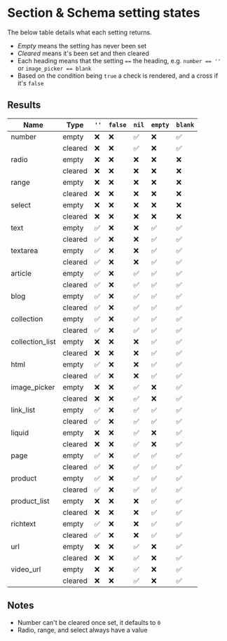 # Section & Schema setting states

The below table details what each setting returns.

* _Empty_ means the setting has never been set
* _Cleared_ means it's been set and then cleared
* Each heading means that the setting `==` the heading, e.g. `number == ''` or `image_picker == blank`
* Based on the condition being `true` a check is rendered, and a cross if it's `false`

## Results

|**Name**|**Type**|`''`|`false`|`nil`|`empty`|`blank`|
|--- |--- |--- |--- |--- |--- |--- |
|number|empty|❌|❌|✅|❌|✅|
||cleared|❌|❌|✅|❌|✅|
|radio|empty|❌|❌|❌|❌|❌|
||cleared|❌|❌|❌|❌|❌|
|range|empty|❌|❌|❌|❌|❌|
||cleared|❌|❌|❌|❌|❌|
|select|empty|❌|❌|❌|❌|❌|
||cleared|❌|❌|❌|❌|❌|
|text|empty|✅|❌|❌|✅|✅|
||cleared|✅|❌|❌|✅|✅|
|textarea|empty|✅|❌|❌|✅|✅|
||cleared|✅|❌|❌|✅|✅|
|article|empty|✅|❌|✅|✅|✅|
||cleared|✅|❌|✅|✅|✅|
|blog|empty|✅|❌|✅|✅|✅|
||cleared|✅|❌|✅|✅|✅|
|collection|empty|✅|❌|✅|✅|✅|
||cleared|✅|❌|✅|✅|✅|
|collection_list|empty|❌|❌|❌|✅|✅|
||cleared|❌|❌|❌|✅|✅|
|html|empty|✅|❌|❌|✅|✅|
||cleared|✅|❌|❌|✅|✅|
|image_picker|empty|❌|❌|✅|❌|✅|
||cleared|❌|❌|✅|❌|✅|
|link_list|empty|✅|❌|✅|✅|✅|
||cleared|✅|❌|✅|✅|✅|
|liquid|empty|❌|❌|✅|❌|✅|
||cleared|❌|❌|✅|❌|✅|
|page|empty|✅|❌|✅|✅|✅|
||cleared|✅|❌|✅|✅|✅|
|product|empty|✅|❌|✅|✅|✅|
||cleared|✅|❌|✅|✅|✅|
|product_list|empty|❌|❌|❌|✅|✅|
||cleared|❌|❌|❌|✅|✅|
|richtext|empty|✅|❌|❌|✅|✅|
||cleared|✅|❌|❌|✅|✅|
|url|empty|❌|❌|✅|❌|✅|
||cleared|❌|❌|✅|❌|✅|
|video_url|empty|❌|❌|✅|❌|✅|
||cleared|❌|❌|✅|❌|✅|

## Notes

* Number can't be cleared once set, it defaults to `0`
* Radio, range, and select always have a value
